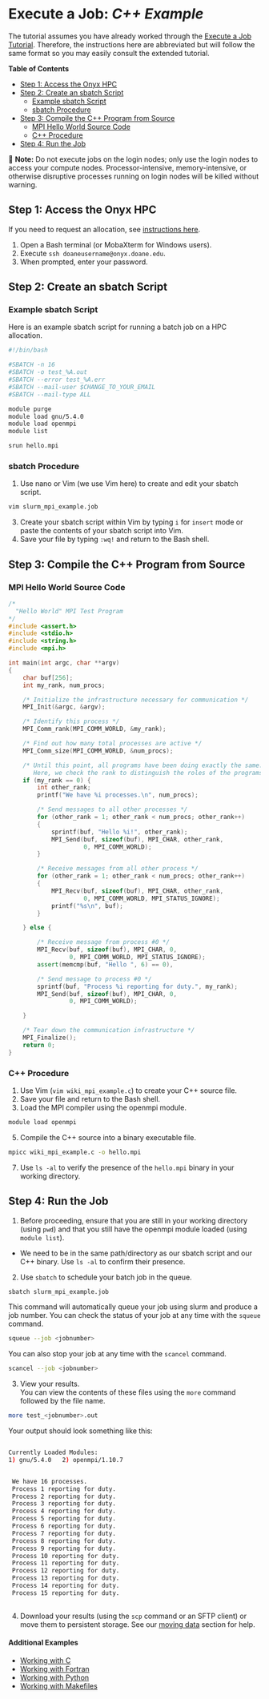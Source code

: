 # Execute a Job: _C++ Example_

The tutorial assumes you have already worked through the [Execute a Job Tutorial](../execute-a-job.md). Therefore, the instructions here are abbreviated but will follow the same format so you may easily consult the extended tutorial.

**Table of Contents**

<!-- TOC depthFrom:2 depthTo:3 withLinks:1 updateOnSave:1 orderedList:0 -->

- [Step 1: Access the Onyx HPC](#step-1-access-the-onyx-hpc)
- [Step 2: Create an sbatch Script](#step-2-create-a-sbatch-script)
	- [Example sbatch Script](#example-sbatch-script)
	- [sbatch Procedure](#sbatch-procedure)
- [Step 3: Compile the C++ Program from Source](#step-3-compile-the-c-program-from-source)
	- [MPI Hello World Source Code](#mpi-hello-world-source-code)
	- [C++ Procedure](#c-procedure)
- [Step 4: Run the Job](#step-4-run-the-job)

<!-- /TOC -->

📝 **Note:** Do not execute jobs on the login nodes; only use the login nodes to access your compute nodes. Processor-intensive, memory-intensive, or otherwise disruptive processes running on login nodes will be killed without warning.

## Step 1: Access the Onyx HPC

If you need to request an allocation, see [instructions here](../request-access.md).

1. Open a Bash terminal (or MobaXterm for Windows users).
2. Execute `ssh doaneusername@onyx.doane.edu`.
3. When prompted, enter your password.

## Step 2: Create an sbatch Script

### Example sbatch Script

Here is an example sbatch script for running a batch job on a HPC allocation.

```bash
#!/bin/bash

#SBATCH -n 16
#SBATCH -o test_%A.out
#SBATCH --error test_%A.err
#SBATCH --mail-user $CHANGE_TO_YOUR_EMAIL
#SBATCH --mail-type ALL

module purge
module load gnu/5.4.0
module load openmpi
module list

srun hello.mpi
```


### sbatch Procedure

1. Use nano or Vim (we use Vim here) to create and edit your sbatch script.

  ```bash
  vim slurm_mpi_example.job
  ```

3. Create your sbatch script within Vim by typing ```i``` for ```insert``` mode or paste the contents of your sbatch script into Vim.
4. Save your file by typing ```:wq!``` and return to the Bash shell.


## Step 3: Compile the C++ Program from Source

### MPI Hello World Source Code

```c++
/*
  "Hello World" MPI Test Program
*/
#include <assert.h>
#include <stdio.h>
#include <string.h>
#include <mpi.h>

int main(int argc, char **argv)
{
    char buf[256];
    int my_rank, num_procs;

    /* Initialize the infrastructure necessary for communication */
    MPI_Init(&argc, &argv);

    /* Identify this process */
    MPI_Comm_rank(MPI_COMM_WORLD, &my_rank);

    /* Find out how many total processes are active */
    MPI_Comm_size(MPI_COMM_WORLD, &num_procs);

    /* Until this point, all programs have been doing exactly the same.
       Here, we check the rank to distinguish the roles of the programs */
    if (my_rank == 0) {
        int other_rank;
        printf("We have %i processes.\n", num_procs);

        /* Send messages to all other processes */
        for (other_rank = 1; other_rank < num_procs; other_rank++)
        {
            sprintf(buf, "Hello %i!", other_rank);
            MPI_Send(buf, sizeof(buf), MPI_CHAR, other_rank,
                     0, MPI_COMM_WORLD);
        }

        /* Receive messages from all other process */
        for (other_rank = 1; other_rank < num_procs; other_rank++)
        {
            MPI_Recv(buf, sizeof(buf), MPI_CHAR, other_rank,
                     0, MPI_COMM_WORLD, MPI_STATUS_IGNORE);
            printf("%s\n", buf);
        }

    } else {

        /* Receive message from process #0 */
        MPI_Recv(buf, sizeof(buf), MPI_CHAR, 0,
                 0, MPI_COMM_WORLD, MPI_STATUS_IGNORE);
        assert(memcmp(buf, "Hello ", 6) == 0),

        /* Send message to process #0 */
        sprintf(buf, "Process %i reporting for duty.", my_rank);
        MPI_Send(buf, sizeof(buf), MPI_CHAR, 0,
                 0, MPI_COMM_WORLD);

    }

    /* Tear down the communication infrastructure */
    MPI_Finalize();
    return 0;
}
```

### C++ Procedure

1. Use Vim (`vim wiki_mpi_example.c`) to create your C++ source file.
2. Save your file and return to the Bash shell.
3. Load the MPI compiler using the openmpi module.

  ```bash
  module load openmpi
  ```

5. Compile the C++ source into a binary executable file.

  ```bash
  mpicc wiki_mpi_example.c -o hello.mpi
  ```

7. Use `ls -al` to verify the presence of the `hello.mpi` binary in your working directory.


## Step 4: Run the Job

1. Before proceeding, ensure that you are still in your working directory (using `pwd`) and that you still have the openmpi module loaded (using `module list`).

  - We need to be in the same path/directory as our sbatch script and our C++ binary. Use `ls -al` to confirm their presence.

2. Use `sbatch` to schedule your batch job in the queue.

  ```bash
  sbatch slurm_mpi_example.job
  ```

  This command will automatically queue your job using slurm and produce a job number.
  You can check the status of your job at any time with the `squeue` command.

  ```bash
  squeue --job <jobnumber>
  ```

  You can also stop your job at any time with the `scancel` command.

  ```bash
  scancel --job <jobnumber>
  ```

3. View your results.<br>
  You can view the contents of these files using the `more` command followed by the file name.<br>

  ```bash
  more test_<jobnumber>.out
  ```

  Your output should look something like this:

  ```bash
  
  Currently Loaded Modules:
  1) gnu/5.4.0   2) openmpi/1.10.7

 
   We have 16 processes.
   Process 1 reporting for duty.
   Process 2 reporting for duty.
   Process 3 reporting for duty.
   Process 4 reporting for duty.
   Process 5 reporting for duty.
   Process 6 reporting for duty.
   Process 7 reporting for duty.
   Process 8 reporting for duty.
   Process 9 reporting for duty.
   Process 10 reporting for duty.
   Process 11 reporting for duty.
   Process 12 reporting for duty.
   Process 13 reporting for duty.
   Process 14 reporting for duty.
   Process 15 reporting for duty.
   
   ```

4. Download your results (using the `scp` command or an SFTP client) or move them to persistent storage. See our [moving data](../../../data-transfer-storage/moving-data.md) section for help.

#### Additional Examples
- [Working with C](../execute-a-job.md)
- [Working with Fortran](fortran.md)
- [Working with Python](python.md)
- [Working with Makefiles](makefile.md)
